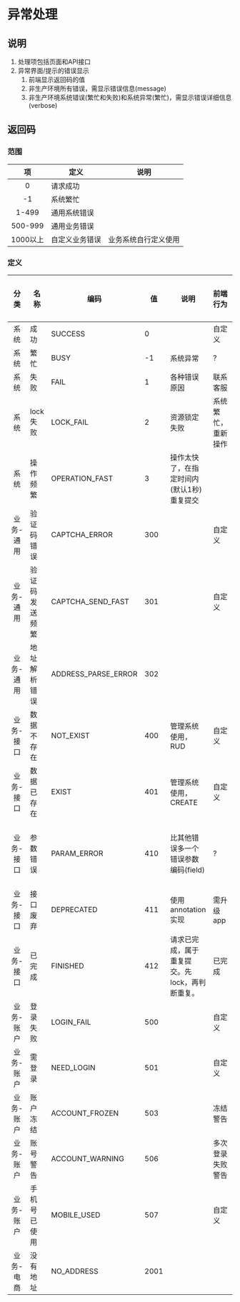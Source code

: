 # 异常处理

## 说明
1. 处理项包括页面和API接口
1. 异常界面/提示的错误显示
    1. 前端显示返回码的值
    1. 非生产环境所有错误，需显示错误信息(message)
    1. 非生产环境系统错误(繁忙和失败)和系统异常(繁忙)，需显示错误详细信息(verbose)

## 返回码
### 范围
| 项 | 定义 | 说明 |
| :----: | ---- | ---- |
| 0 | 请求成功 |  |
| -1 | 系统繁忙 |  |
| 1-499 | 通用系统错误 |  |
| 500-999 | 通用业务错误 |  |
| 1000以上 | 自定义业务错误 | 业务系统自行定义使用 |

### 定义
| 分类 | 名称 | 编码 | 值 | 说明 | 前端行为 | 后端 | 业务处理 |
| :----: | ---- | ---- | ---- | ---- | ---- | ---- | ---- |
| 系统 | 成功 | SUCCESS | 0 |  |  自定义 | | N |
| 系统 | 繁忙 | BUSY | -1 | 系统异常 | ? | | N |
| 系统 | 失败 | FAIL | 1 | 各种错误原因 | 联系客服| | N |
| 系统 | lock失败 | LOCK_FAIL | 2 | 资源锁定失败 | 系统繁忙，重新操作| | N |
| 系统 | 操作频繁 | OPERATION_FAST | 3 | 操作太快了，在指定时间内(默认1秒)重复提交 | | | Y |
| 业务-通用 | 验证码错误 | CAPTCHA_ERROR | 300 |  | 自定义 | | Y |
| 业务-通用 | 验证码发送频繁 | CAPTCHA_SEND_FAST | 301 |  | 自定义 | | Y |
| 业务-通用 | 地址解析错误 | ADDRESS_PARSE_ERROR | 302 |  | |  | Y |
| 业务-接口 | 数据不存在 | NOT_EXIST | 400 | 管理系统使用，RUD | 自定义 |  | Y |
| 业务-接口 | 数据已存在 | EXIST | 401 | 管理系统使用，CREATE | 自定义 |  | Y |
| 业务-接口 | 参数错误 | PARAM_ERROR | 410 | 比其他错误多一个错误参数编码(field) | ? | 错误参数编码(如bankCard)，message(如为空/超过范围) | Y |
| 业务-接口 | 接口废弃 | DEPRECATED | 411 | 使用annotation实现 | 需升级app | | N |
| 业务-接口 | 已完成 | FINISHED | 412 |  请求已完成，属于重复提交。先lock，再判断重复。| 已完成 |  | Y |
| 业务-账户 | 登录失败 | LOGIN_FAIL | 500 |  | 自定义 |  | Y |
| 业务-账户 | 需登录 | NEED_LOGIN | 501 |  | 自定义 |  | N |
| 业务-账户 | 账户冻结 | ACCOUNT_FROZEN | 503 | |  冻结警告 | 提供自定义提示信息 | Y |
| 业务-账户 | 账号警告 | ACCOUNT_WARNING | 506 |  | 多次登录失败警告 | 提供自定义提示信息 | Y |
| 业务-账户 | 手机号已使用 | MOBILE_USED | 507 |  | 自定义 |  | Y |
| 业务-电商 | 没有地址 | NO_ADDRESS | 2001 |  | |  | Y |
